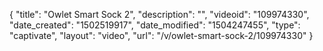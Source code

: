 {
    "title": "Owlet Smart Sock 2",
    "description": "",
    "videoid": "109974330",
    "date_created": "1502519917",
    "date_modified": "1504247455",
    "type": "captivate",
    "layout": "video",
    "url": "\/v\/owlet-smart-sock-2\/109974330"
}